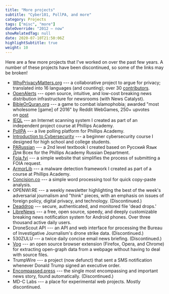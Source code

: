 ```yaml
---
title: "More projects"
subtitle: "Cyber101, PollPA, and more"
category: Projects
tags: ["misc", "more"]
dateOverride: "2012 – now"
showRelatedTag: null
date: 2020-07-10T21:50:06Z
highlightSubtitle: true
weight: 10
---
```


Here are a few more projects that I've worked on over the past few years. A number of these projects have been discontinued, so some of the links may be broken!

- [WhyPrivacyMatters.org](https://whyprivacymatters.org/) --- a collaborative project to argue for privacy; translated into 16 languages (and counting); over 30 [contributors](https://whyprivacymatters.org/CONTRIBUTORS/).
- [OpenAlerts](https://github.com/news-catalyst/openalerts) --- open source, intuitive, and low-cost breaking news distribution infrastructure for newsrooms (with News Catalyst).
- [BibleOrQuran.org](https://bibleorquran.org/) --- a game to combat islamophobia; awarded "most wholesome [game] of 2016" by Reddit WebGames, 250+ upvotes on [post](https://www.reddit.com/r/WebGames/comments/50cwkn/bibleorquran_gives_you_a_random_verse_from_either/)
- [IEQL](https://github.com/milesmcc/ieql) --- an Internet scanning system I created as part of an independent project course at Phillips Academy.
- [PollPA](https://pollpa.org/) --- a live polling platform for Phillips Academy.
- [Introduction to Cybersecurity](https://github.com/milesmcc/cyber101) --- a beginner cybersecurity course I designed for high school and college students.
- [PARussian](https://parussian.org/) --- a 2nd level textbook I created based on Русский Язык Для Всех for the Phillips Academy Russian Department.
- [Foia.fyi](https://foia.fyi/) --- a simple website that simplifies the process of submitting a FOIA request.
- [ArmorLib](https://armorlib.org/) --- a malware detection framework I created as part of a course at Phillips Academy.
- [Concision.co](https://concision.co/) --- a simple word processing tool for quick copy-paste analysis.
- OPENWI:RE --- a weekly newsletter highlighting the best of the week's adversarial journalism and "think" pieces, with an emphasis on issues of foreign policy, digital privacy, and technology. (Discontinued.)
- [Deaddrop](https://github.com/milesmcc/deaddrop) --- secure, authenticated, and monitored file 'dead drops.'
- [LibreNews](https://librenews.io/) --- a free, open source, speedy, and deeply customizable breaking news notification system for Android phones. Over three thousand active daily users.
- DroneScout API --- an API and web interface for processing the Bureau of Investigative Journalism's drone strike data. (Discontinued.)
- 530ZULU --- a twice daily concise email news briefing. (Discontinued.)
- [Vog](https://github.com/milesmcc/vog) --- an open source browser extension (Firefox, Opera, and Chrome) for extracting open-graph data from a webpage without having to deal with source files.
- TrumpWire --- a project (now defunct) that sent a SMS notification whenever Donald Trump signed an executive order.
- [Encompassed.press](https://github.com/milesmcc/Encompassed.press) --- the single most encompassing and important news story, found automatically. (Discontinued.)
- MD-C Labs --- a place for experimental web projects. Mostly discontinued.
